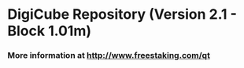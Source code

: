 # DigiCube Repository (Version 2.1 - Block 1.01m)
### More information at http://www.freestaking.com/qt
